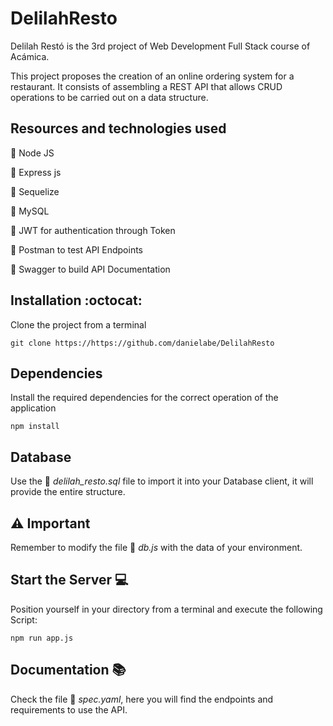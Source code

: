 # DelilahResto
Delilah Restó is the 3rd project of Web Development Full Stack course of Acámica.

This project proposes the creation of an online ordering system for a restaurant. It consists of assembling a REST API that allows CRUD operations to be carried out on a data structure.

## Resources and technologies used
:cherry_blossom: Node JS

:cherry_blossom: Express js

:cherry_blossom: Sequelize

:cherry_blossom: MySQL

:cherry_blossom: JWT for authentication through Token

:cherry_blossom: Postman to test API Endpoints

:cherry_blossom: Swagger to build API Documentation

## Installation :octocat:
Clone the project from a terminal

`git clone https://https://github.com/danielabe/DelilahResto`
## Dependencies
Install the required dependencies for the correct operation of the application

`npm install`
## Database
Use the 📂 *delilah_resto.sql* file to import it into your Database client, it will provide the entire structure.
## :warning: Important
Remember to modify the file 📂 *db.js* with the data of your environment.
## Start the Server 💻
Position yourself in your directory from a terminal and execute the following Script:

`npm run app.js`
## Documentation 📚
Check the file 📂 *spec.yaml*, here you will find the endpoints and requirements to use the API.
